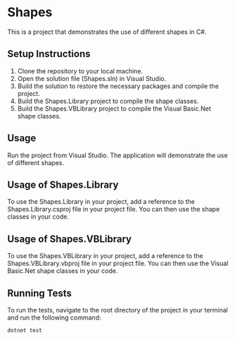 # Shapes

This is a project that demonstrates the use of different shapes in C#.

## Setup Instructions

1. Clone the repository to your local machine.
2. Open the solution file (Shapes.sln) in Visual Studio.
3. Build the solution to restore the necessary packages and compile the project.
4. Build the Shapes.Library project to compile the shape classes.
5. Build the Shapes.VBLibrary project to compile the Visual Basic.Net shape classes.

## Usage

Run the project from Visual Studio. The application will demonstrate the use of different shapes.

## Usage of Shapes.Library

To use the Shapes.Library in your project, add a reference to the Shapes.Library.csproj file in your project file. You can then use the shape classes in your code.

## Usage of Shapes.VBLibrary

To use the Shapes.VBLibrary in your project, add a reference to the Shapes.VBLibrary.vbproj file in your project file. You can then use the Visual Basic.Net shape classes in your code.

## Running Tests

To run the tests, navigate to the root directory of the project in your terminal and run the following command:

```shell
dotnet test
```
